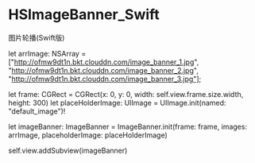 # HSImageBanner_Swift
图片轮播(Swift版)

let arrImage: NSArray = ["http://ofmw9dt1n.bkt.clouddn.com/image_banner_1.jpg",
"http://ofmw9dt1n.bkt.clouddn.com/image_banner_2.jpg",
"http://ofmw9dt1n.bkt.clouddn.com/image_banner_3.jpg"];

let frame: CGRect = CGRect(x: 0, y: 0, width: self.view.frame.size.width, height: 300)
let placeHolderImage: UIImage = UIImage.init(named: "default_image")!

let imageBanner: ImageBanner = ImageBanner.init(frame: frame, images: arrImage, placeholderImage: placeHolderImage)

self.view.addSubview(imageBanner)

